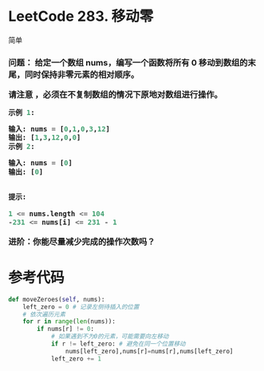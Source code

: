 # LeetCode 283. 移动零
简单
<h3>

问题： 给定一个数组 nums，编写一个函数将所有 0 移动到数组的末尾，同时保持非零元素的相对顺序。

请注意 ，必须在不复制数组的情况下原地对数组进行操作。

```python
示例 1:

输入: nums = [0,1,0,3,12]
输出: [1,3,12,0,0]
示例 2:

输入: nums = [0]
输出: [0]
 

提示:

1 <= nums.length <= 104
-231 <= nums[i] <= 231 - 1
```

进阶：你能尽量减少完成的操作次数吗？
</h3>

# 参考代码

```python
def moveZeroes(self, nums):
    left_zero = 0 # 记录左侧待插入的位置
    # 依次遍历元素
    for r in range(len(nums)):
        if nums[r] != 0:
            # 如果遇到不为0的元素，可能需要向左移动
            if r != left_zero: # 避免在同一个位置移动
                nums[left_zero],nums[r]=nums[r],nums[left_zero]
            left_zero += 1
```
